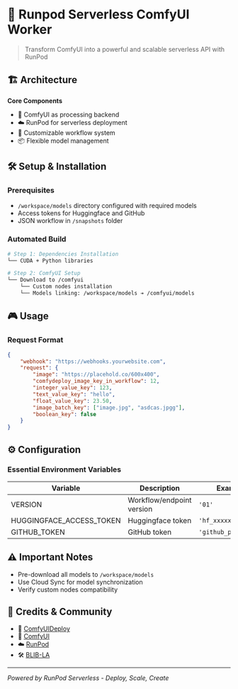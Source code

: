 # 🚀 Runpod Serverless ComfyUI Worker

> Transform ComfyUI into a powerful and scalable serverless API with RunPod

## 🏗️ Architecture

**Core Components**
- 🎯 ComfyUI as processing backend
- ☁️ RunPod for serverless deployment
- 🔄 Customizable workflow system
- 📦 Flexible model management

## 🛠️ Setup & Installation

### Prerequisites
- `/workspace/models` directory configured with required models
- Access tokens for Huggingface and GitHub
- JSON workflow in `/snapshots` folder

### Automated Build
```bash
# Step 1: Dependencies Installation
└── CUDA + Python libraries

# Step 2: ComfyUI Setup
└── Download to /comfyui
    └── Custom nodes installation
    └── Models linking: /workspace/models ➔ /comfyui/models
```

## 🎮 Usage

### Request Format
```json
{
    "webhook": "https://webhooks.yourwebsite.com",
    "request": {
        "image": "https://placehold.co/600x400",
        "comfydeploy_image_key_in_workflow": 12,
        "integer_value_key": 123,
        "text_value_key": "hello",
        "float_value_key": 23.50,
        "image_batch_key": ["image.jpg", "asdcas.jpgg"],
        "boolean_key": false
    }
}
```

## ⚙️ Configuration

### Essential Environment Variables
| Variable | Description | Example |
|----------|-------------|---------|
| VERSION | Workflow/endpoint version | `'01'` |
| HUGGINGFACE_ACCESS_TOKEN | Huggingface token | `'hf_xxxxxx'` |
| GITHUB_TOKEN | GitHub token | `'github_pat_xxxxx'` |

## ⚠️ Important Notes
- Pre-download all models to `/workspace/models`
- Use Cloud Sync for model synchronization
- Verify custom nodes compatibility

## 🤝 Credits & Community
- 🔧 [ComfyUIDeploy](https://github.com/BennyKok/comfyui-deploy)
- 🎨 [ComfyUI](https://github.com/comfyanonymous/ComfyUI)
- ☁️ [RunPod](https://www.runpod.io/)
- 🛠️ [BLIB-LA](https://github.com/blib-la/runpod-worker-comfy)

---
*Powered by RunPod Serverless - Deploy, Scale, Create*